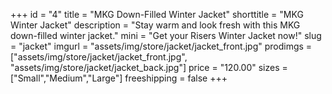 +++
id = "4"
title = "MKG Down-Filled Winter Jacket"
shorttitle = "MKG Winter Jacket"
description = "Stay warm and look fresh with this MKG down-filled winter jacket."
mini = "Get your Risers Winter Jacket now!"
slug = "jacket"
imgurl = "assets/img/store/jacket/jacket_front.jpg"
prodimgs = ["assets/img/store/jacket/jacket_front.jpg", "assets/img/store/jacket/jacket_back.jpg"]
price = "120.00"
sizes = ["Small","Medium","Large"]
freeshipping = false
+++